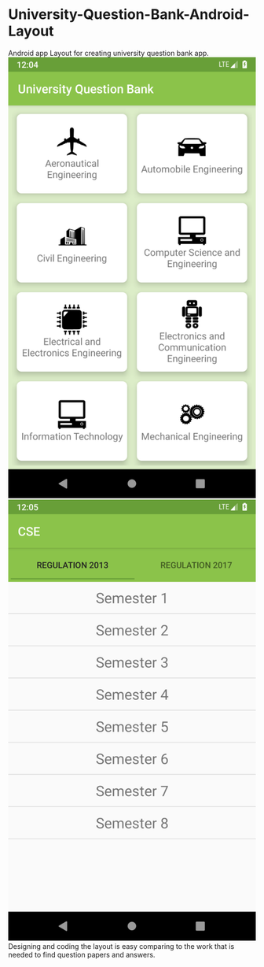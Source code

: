 # University-Question-Bank-Android-Layout
Android app Layout for creating university question bank app.
![Screenshot](Screenshot_1.png) ![Screenshot](Screenshot_2.png)
Designing and coding the layout is easy comparing to the work that is needed to find question papers and answers.
